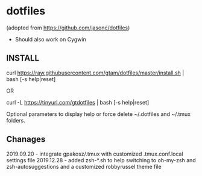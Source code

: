 # dotfiles
(adopted from https://github.com/jasonc/dotfiles)
- Should also work on Cygwin

## INSTALL ##
curl https://raw.githubusercontent.com/gtam/dotfiles/master/install.sh | bash [-s help|reset]

OR

curl -L https://tinyurl.com/gtdotfiles | bash [-s help|reset]

Optional parameters to display help or force delete ~/.dotfiles and ~/.tmux folders.

## Chanages ##
2019.09.20 - integrate gpakosz/.tmux with customized .tmux.conf.local settings file
2019.12.28 - added zsh-*.sh to help switching to oh-my-zsh and zsh-autosuggestions and a customized robbyrussel theme file
